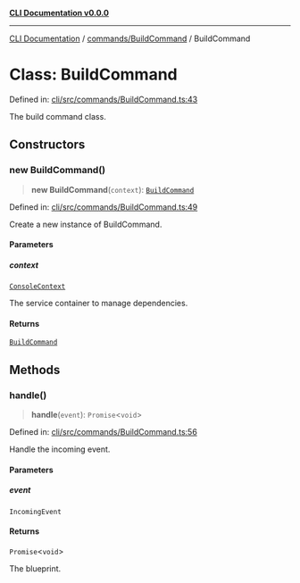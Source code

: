 [**CLI Documentation v0.0.0**](../../../README.md)

***

[CLI Documentation](../../../modules.md) / [commands/BuildCommand](../README.md) / BuildCommand

# Class: BuildCommand

Defined in: [cli/src/commands/BuildCommand.ts:43](https://github.com/stonemjs/cli/blob/9e518a2b8256b5ebc9e0e69a80ac84eb1fb59bf9/src/commands/BuildCommand.ts#L43)

The build command class.

## Constructors

### new BuildCommand()

> **new BuildCommand**(`context`): [`BuildCommand`](BuildCommand.md)

Defined in: [cli/src/commands/BuildCommand.ts:49](https://github.com/stonemjs/cli/blob/9e518a2b8256b5ebc9e0e69a80ac84eb1fb59bf9/src/commands/BuildCommand.ts#L49)

Create a new instance of BuildCommand.

#### Parameters

##### context

[`ConsoleContext`](../../../declarations/interfaces/ConsoleContext.md)

The service container to manage dependencies.

#### Returns

[`BuildCommand`](BuildCommand.md)

## Methods

### handle()

> **handle**(`event`): `Promise`\<`void`\>

Defined in: [cli/src/commands/BuildCommand.ts:56](https://github.com/stonemjs/cli/blob/9e518a2b8256b5ebc9e0e69a80ac84eb1fb59bf9/src/commands/BuildCommand.ts#L56)

Handle the incoming event.

#### Parameters

##### event

`IncomingEvent`

#### Returns

`Promise`\<`void`\>

The blueprint.
